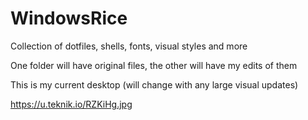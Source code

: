 # WindowsRice
Collection of dotfiles, shells, fonts, visual styles and more

One folder will have original files, the other will have my edits of them

This is my current desktop (will change with any large visual updates)

https://u.teknik.io/RZKiHg.jpg
